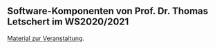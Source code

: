 ## Software-Komponenten von Prof. Dr. Thomas Letschert im WS2020/2021

[Material zur Veranstaltung](https://homepages.thm.de/~hg51/Veranstaltungen/Komponenten-21/SoftwareKomponenten.html).
